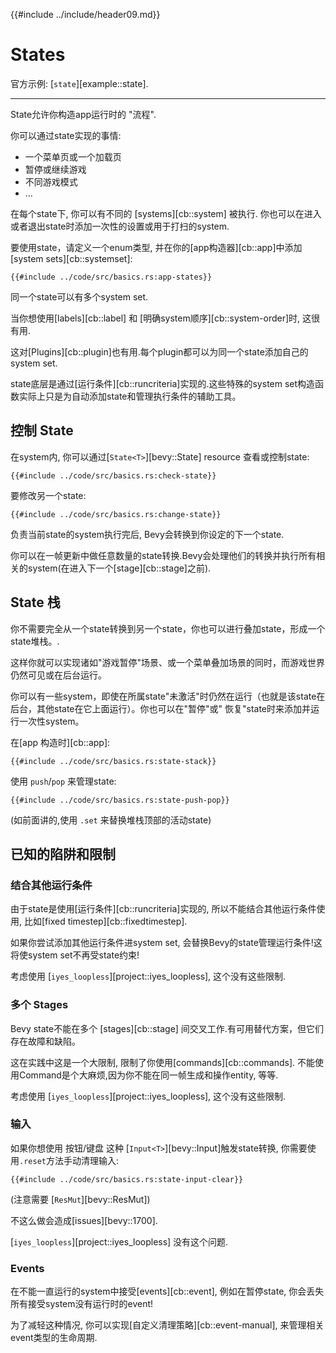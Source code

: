 {{#include ../include/header09.md}}

# States

官方示例:
[`state`][example::state].

---

State允许你构造app运行时的 "流程".

你可以通过state实现的事情:

- 一个菜单页或一个加载页
- 暂停或继续游戏
- 不同游戏模式
- …

在每个state下, 你可以有不同的 [systems][cb::system] 被执行. 你也可以在进入或者退出state时添加一次性的设置或用于打扫的system.

要使用state，请定义一个enum类型, 并在你的[app构造器][cb::app]中添加[system sets][cb::systemset]:

```rust,no_run,noplayground
{{#include ../code/src/basics.rs:app-states}}
```

同一个state可以有多个system set.

当你想使用[labels][cb::label] 和 [明确system顺序][cb::system-order]时, 这很有用.

这对[Plugins][cb::plugin]也有用.每个plugin都可以为同一个state添加自己的system set.

state底层是通过[运行条件][cb::runcriteria]实现的.这些特殊的system set构造函数实际上只是为自动添加state和管理执行条件的辅助工具。

## 控制 State

在system内, 你可以通过[`State<T>`][bevy::State] resource 查看或控制state:

```rust,no_run,noplayground
{{#include ../code/src/basics.rs:check-state}}
```

要修改另一个state:

```rust,no_run,noplayground
{{#include ../code/src/basics.rs:change-state}}
```

负责当前state的system执行完后, Bevy会转换到你设定的下一个state.

你可以在一帧更新中做任意数量的state转换.Bevy会处理他们的转换并执行所有相关的system(在进入下一个[stage][cb::stage]之前).

## State 栈

你不需要完全从一个state转换到另一个state，你也可以进行叠加state，形成一个state堆栈。.

这样你就可以实现诸如"游戏暂停"场景、或一个菜单叠加场景的同时，而游戏世界仍然可见或在后台运行。

你可以有一些system，即使在所属state"未激活"时仍然在运行（也就是该state在后台，其他state在它上面运行）。你也可以在"暂停"或"
恢复"state时来添加并运行一次性system。

在[app 构造时][cb::app]:

```rust,no_run,noplayground
{{#include ../code/src/basics.rs:state-stack}}
```

使用 `push`/`pop` 来管理state:

```rust,no_run,noplayground
{{#include ../code/src/basics.rs:state-push-pop}}
```

(如前面讲的,使用 `.set` 来替换堆栈顶部的活动state)

## 已知的陷阱和限制

### 结合其他运行条件

由于state是使用[运行条件][cb::runcriteria]实现的, 所以不能结合其他运行条件使用, 比如[fixed timestep][cb::fixedtimestep].

如果你尝试添加其他运行条件进system set, 会替换Bevy的state管理运行条件!这将使system set不再受state约束!

考虑使用 [`iyes_loopless`][project::iyes_loopless], 这个没有这些限制.

### 多个 Stages

Bevy state不能在多个 [stages][cb::stage] 间交叉工作.有可用替代方案，但它们存在故障和缺陷。

这在实践中这是一个大限制, 限制了你使用[commands][cb::commands].
不能使用Command是个大麻烦,因为你不能在同一帧生成和操作entity, 等等.

考虑使用 [`iyes_loopless`][project::iyes_loopless], 这个没有这些限制.

### 输入

如果你想使用 按钮/键盘 这种 [`Input<T>`][bevy::Input]触发state转换, 你需要使用`.reset`方法手动清理输入:

```rust,no_run,noplayground
{{#include ../code/src/basics.rs:state-input-clear}}
```

(注意需要 [`ResMut`][bevy::ResMut])

不这么做会造成[issues][bevy::1700].

[`iyes_loopless`][project::iyes_loopless] 没有这个问题.

### Events

在不能一直运行的system中接受[events][cb::event], 例如在暂停state, 你会丢失所有接受system没有运行时的event!

为了减轻这种情况, 你可以实现[自定义清理策略][cb::event-manual], 来管理相关event类型的生命周期.
